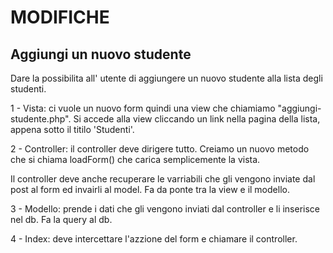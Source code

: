 # MODIFICHE

## Aggiungi un nuovo studente
Dare la possibilita all' utente di aggiungere un nuovo studente alla lista  degli studenti.

1 - Vista: ci vuole un nuovo form quindi una view che chiamiamo "aggiungi-studente.php". Si accede alla view cliccando un link nella pagina della lista, appena sotto il titilo 'Studenti'.

2 - Controller: il controller deve dirigere tutto. Creiamo un nuovo metodo che si chiama loadForm() che carica semplicemente la vista.

Il controller deve anche recuperare le varriabili che gli vengono  inviate dal post al form ed invairli al model. Fa da ponte tra la view e il modello.

3 - Modello: prende i dati che gli vengono inviati dal controller e li inserisce nel db. Fa la query al db.

4 - Index: deve intercettare l'azzione del form e chiamare il controller. 